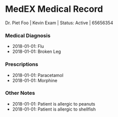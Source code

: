 # MedEX Medical Record
Dr. Piet Foo | Kevin Exam | Status: Active | 65656354

### Medical Diagnosis
- 2018-01-01: Flu
- 2018-01-01: Broken Leg

### Prescriptions
- 2018-01-01: Paracetamol
- 2018-01-01: Morphine

### Other Notes
- 2018-01-01: Patient is allergic to peanuts
- 2018-01-01: Patient is allergic to shellfish